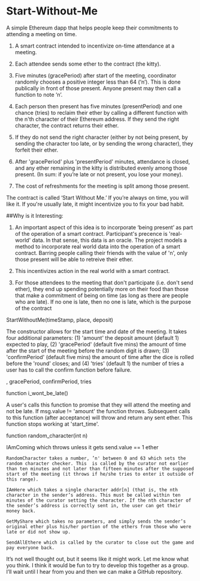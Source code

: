 # Start-Without-Me
A simple Ethereum dapp that helps people keep their commitments to attending a meeting on time.

  1.	A smart contract intended to incentivize on-time attendance at a meeting.

  2.	Each attendee sends some ether to the contract (the kitty).

  3.	Five minutes (gracePeriod) after start of the meeting, coordinator randomly chooses a positive integer less than 64 (‘n’). This is done publically in front of those present. Anyone present may then call a function to note ‘n’.

  4.	Each person then present has five minutes (presentPeriod) and one chance (tries) to reclaim their ether by calling a different function with the n'th character of their Ethereum address. If they send the right character, the contract returns their ether.

  5.	If they do not send the right character (either by not being present, by sending the character too late, or by sending the wrong character), they forfeit their ether.

  6.	After 'gracePeriod' plus 'presentPeriod' minutes, attendance is closed, and any ether remaining in the kitty is distributed evenly among those present. (In sum: if you’re late or not present, you lose your money).

  7.	The cost of refreshments for the meeting is split among those present.

The contract is called ‘Start Without Me.’ If you’re always on time, you will like it. If you're usually late, it might incentivize you to fix your bad habit.

##Why is it Interesting:

  1.	An important aspect of this idea is to incorporate ‘being present’ as part of the operation of a smart contract. Participant's precence is 'real-world' data. In that sense, this data is an oracle. The project models a method to incorporate real world data into the operation of a smart contract. Barring people calling their friends with the value of 'n', only those present will be able to retreive their ether.

  2.	This incentivizes action in the real world with a smart contract.

  3.	For those attendees to the meeting that don't participate (i.e. don't send ether), they end up spending potentially more on their food than those that make a commitment of being on time (as long as there are people who are late). If no one is late, then no one is late, which is the purpose of the contract
	
  


StartWithoutMe(timeStamp, place, deposit)

  The constructor allows for the start time and date of the meeting. It takes four additional parameters: (1) 'amount' the deposit amount (default 1) expected to play, (2) 'gracePeriod' (default five mins) the amount of time after the start of the meeting before the random digit is drawn; (3) 'confirmPeriod' (default five mins) the amount of time after the dice is rolled before the 'round' closes; and (4) 'tries' (default 1) the number of tries a user has to call the confirm function before failure.

, gracePeriod, confirmPeriod, tries

function i_wont_be_late()

  A user's calls this function to promise that they will attend the meeting and not be late. If msg.value != 'amount' the function throws. Subsequent calls to this function (after acceptance) will throw and return any sent ether. This function stops working at 'start_time'.

function random_character(int n)

  
IAmComing which throws unless it gets send.value == 1 ether

	RandomCharacter takes a number, ’n' between 0 and 63 which sets the random character checker. This  is called by the curator not earlier than ten minutes and not later than fifteen minutes after the supposed start of the meeting (it throws if he/she tries to enter it outside of this range).

	IAmHere which takes a single character addr[n] (that is, the nth character in the sender’s address. This must be called within ten minutes of the curator setting the character. If the nth character of the sender’s address is correctly sent in, the user can get their money back.

	GetMyShare which takes no parameters, and simply sends the sender’s original ether plus his/her portion of the ethers from those who were late or did not show up.

	SendAllEthere which is called by the curator to close out the game and pay everyone back.

It’s not well thought out, but it seems like it might work. Let me know what you think. I think it would be fun to try to develop this together as a group. I’ll wait until I hear from you and then we can make a GitHub repository.
